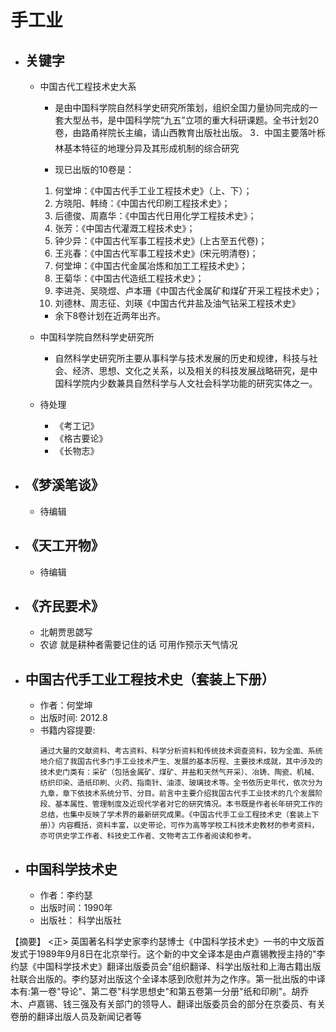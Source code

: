# 手工业

* ## 关键字
    * 中国古代工程技术史大系
        * 是由中国科学院自然科学史研究所策划，组织全国力量协同完成的一套大型丛书，是中国科学院“九五”立项的重大科研课题。全书计划20卷，由路甬祥院长主编，请山西教育出版社出版。
        3．中国主要落叶栎林基本特征的地理分异及其形成机制的综合研究

        * 现已出版的10卷是：
        1. 何堂坤：《中国古代手工业工程技术史》（上、下）；
        1. 方晓阳、韩绮：《中国古代印刷工程技术史》；
        1. 后德俊、周嘉华：《中国古代日用化学工程技术史》；
        1. 张芳：《中国古代灌溉工程技术史》；
        1. 钟少异：《中国古代军事工程技术史》(上古至五代卷)；
        1. 王兆春：《中国古代军事工程技术史》(宋元明清卷)；
        1. 何堂坤：《中国古代金属冶炼和加工工程技术史》；
        1. 王菊华：《中国古代造纸工程技术史》；
        1. 李进尧、吴晓煜、卢本珊《中国古代金属矿和煤矿开采工程技术史》；
        1. 刘德林、周志征、刘瑛《中国古代井盐及油气钻采工程技术史》
        * 余下8卷计划在近两年出齐。



    * 中国科学院自然科学史研究所
        * 自然科学史研究所主要从事科学与技术发展的历史和规律，科技与社会、经济、思想、文化之关系，以及相关的科技发展战略研究，是中国科学院内少数兼具自然科学与人文社会科学功能的研究实体之一。


    * 待处理
       * 《考工记》
       * 《格古要论》
       * 《长物志》


* ## 《梦溪笔谈》
    * 待编辑

* ## 《天工开物》
    * 待编辑

* ## 《齐民要术》
  - 北朝贾思勰写
  - 农谚 就是耕种者需要记住的话 可用作预示天气情况


* ## 中国古代手工业工程技术史（套装上下册）
    * 作者：何堂坤
    * 出版时间: 2012.8
    * 书籍内容提要:  
        ```
        通过大量的文献资料、考古资料、科学分析资料和传统技术调查资料，较为全面、系统地介绍了我国古代多门手工业技术产生、发展的基本历程、主要技术成就，其中涉及的技术史门类有：采矿（包括金属矿、煤矿、井盐和天然气开采）、冶铸、陶瓷、机械、纺织印染、造纸印刷、火药、指南针、油漆、玻璃技术等。全书依历史年代，依次分为九章，章下依技术系统分节、分目。前言中主要介绍我国古代手工业技术的几个发展阶段、基本属性、管理制度及近现代学者对它的研究情况。本书既是作者长年研究工作的总结，也集中反映了学术界的最新研究成果。《中国古代手工业工程技术史（套装上下册）》内容概括，资料丰富，以史带论，可作为高等学校工科技术史教材的参考资料，亦可供史学工作者、科技史工作者、文物考古工作者阅读和参考。
        ```




* ## 中国科学技术史
    * 作者：李约瑟
    * 出版时间：1990年
    * 出版社： 科学出版社




【摘要】 <正> 英国著名科学史家李约瑟博士《中国科学技术史》一书的中文版首发式于1989年9月8日在北京举行。这个新的中文全译本是由卢嘉锡教授主持的"李约瑟《中国科学技术史》翻译出版委员会"组织翻译、科学出版社和上海古籍出版社联合出版的。李约瑟对出版这个全译本感到欣慰并为之作序。第一批出版的中译本有:第一卷"导论"、第二卷"科学思想史"和第五卷第一分册"纸和印刷"。胡乔木、卢嘉锡、钱三强及有关部门的领导人、翻译出版委员会的部分在京委员、有关卷册的翻译出版人员及新闻记者等 
